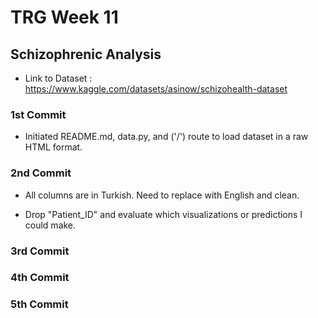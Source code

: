 # TRG Week 11

## Schizophrenic Analysis

- Link to Dataset : https://www.kaggle.com/datasets/asinow/schizohealth-dataset

### 1st Commit

- Initiated README.md, data.py, and ('/') route to load dataset in a raw HTML format.

### 2nd Commit

- All columns are in Turkish. Need to replace with English and clean.

- Drop "Patient_ID" and evaluate which visualizations or predictions I could make.

### 3rd Commit

### 4th Commit

### 5th Commit